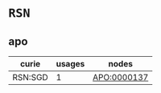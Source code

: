 # `RSN`

## apo

| curie   |   usages | nodes                                             |
|---------|----------|---------------------------------------------------|
| RSN:SGD |        1 | [APO:0000137](https://bioregistry.io/APO:0000137) |

